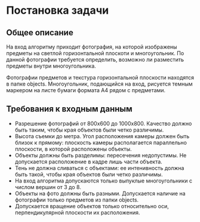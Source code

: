 # Постановка задачи

## Общее описание

На вход алгоритму приходит фотография, на которой изображены предметы на светлой горизонтальной плоскоти и многоугольник. По данной фотографии требуется определить, возможно ли разместить предметы внутри многоугольника.

Фотографии предметов и текстура горизонтальной плоскости находятся в папке objects. Многоугольник, подающийся на вход, рисуется темным маркером на листе бумаги формата А4 рядом с предметами.

## Требования к входным данным

- Разрешение фотографий от 800x600 до 1000x800. Качество должно быть таким, чтобы края объектов были четко различимы.
- Высота съемки до метра. Угол расположения камеры должен быть близок к прямому: плоскость камеры располагается параллельно плоскости, в которой расположены объекты.
- Объекты должны быть разделимы: пересечения недопустимы. Не допускается расположение в кадре лишь части объекта.
- Тень не должна сливаться с объектами: ее интенивность должна быть такой, чтобы края объектов были четко различимы.
- На вход алгоритма допускаются только выпуклые многоугольники с числом вершин от 3 до 8.
- Объекты на фото должны быть разными. Допускается наличие на фотографии только предметов из папки objects.
- Допускается вращение объектов только относительно оси, перпендикулярной плоскости их расположения.
